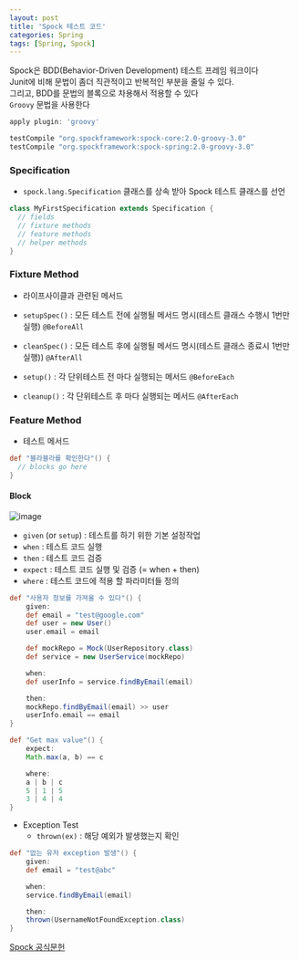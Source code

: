 ```yaml
---
layout: post
title: 'Spock 테스트 코드'
categories: Spring
tags: [Spring, Spock]
---
```

Spock은 BDD(Behavior-Driven Development) 테스트 프레임 워크이다  
Junit에 비해 문법이 좀더 직관적이고 반복적인 부분을 줄일 수 있다.  
그리고, BDD를 문법의 블록으로 차용해서 적용할 수 있다  
`Groovy` 문법을 사용한다

```gradle
apply plugin: 'groovy'

testCompile "org.spockframework:spock-core:2.0-groovy-3.0"
testCompile "org.spockframework:spock-spring:2.0-groovy-3.0"
```

### Specification
- `spock.lang.Specification` 클래스를 상속 받아 Spock 테스트 클래스를 선언

```groovy
class MyFirstSpecification extends Specification {
  // fields
  // fixture methods
  // feature methods
  // helper methods
}
```

### Fixture Method
- 라이프사이클과 관련된 메서드

- `setupSpec()` : 모든 테스트 전에 실행될 메서드 명시(테스트 클래스 수행시 1번만 실행) `@BeforeAll`
- `cleanSpec()` : 모든 테스트 후에 실행될 메서드 명시(테스트 클래스 종료시 1번만 실행)) `@AfterAll`
- `setup()` : 각 단위테스트 전 마다 실행되는 메서드 `@BeforeEach`
- `cleanup()` : 각 단위테스트 후 마다 실행되는 메서드 `@AfterEach`


### Feature Method
- 테스트 메서드

```groovy
def "블라블라를 확인한다"() {
  // blocks go here
}
```

#### Block
![image](https://user-images.githubusercontent.com/48157259/184530741-19e8c007-a56f-4496-ab8b-5b2987a38dec.png)

- `given` (or `setup`) : 테스트를 하기 위한 기본 설정작업
- `when` : 테스트 코드 실행
- `then` : 테스트 코드 검증
- `expect` : 테스트 코드 실행 및 검증 (= when + then)
- `where` : 테스트 코드에 적용 할 파라미터들 정의 


```groovy
def "사용자 정보를 가져올 수 있다"() {
    given:
    def email = "test@google.com"
    def user = new User()
    user.email = email

    def mockRepo = Mock(UserRepository.class)
    def service = new UserService(mockRepo)

    when:
    def userInfo = service.findByEmail(email)

    then:
    mockRepo.findByEmail(email) >> user
    userInfo.email == email
}
```

```groovy
def "Get max value"() {
    expect:
    Math.max(a, b) == c

    where:
    a | b | c
    5 | 1 | 5
    3 | 4 | 4
}
```

- Exception Test
    - `thrown(ex)` : 해당 예외가 발생했는지 확인

```groovy
def "없는 유저 exception 발생"() {
    given:
    def email = "test@abc"

    when:
    service.findByEmail(email)

    then:
    thrown(UsernameNotFoundException.class)
}
```

[Spock 공식문헌](https://spockframework.org/spock/docs/1.0/spock_primer.html)



